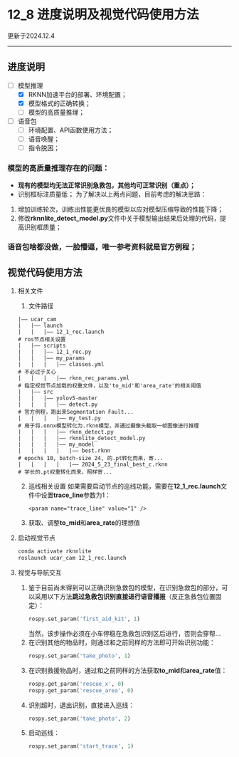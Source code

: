 # 12_8 进度说明及视觉代码使用方法
更新于2024.12.4
***
## 进度说明
 - [ ] 模型推理
   - [x] RKNN加速平台的部署、环境配置；
   - [x] 模型格式的正确转换；
   - [ ] 模型的高质量推理；
 - [ ] 语音包
   - [ ] 环境配置、API函数使用方法；
   - [ ] 语音唤醒；
   - [ ] 指令脱困；
### 模型的高质量推理存在的问题：
- **现有的模型均无法正常识别急救包，其他均可正常识别（重点）；**
- 识别框标注质量低；
为了解决以上两点问题，目前考虑的解决思路：
1. 增加训练轮次，训练出性能更优良的模型以应对模型压缩导致的性能下降；
2. 修改**rknnlite_detect_model.py**文件中关于模型输出结果后处理的代码，提高识别框质量；
### 语音包啥都没做，一脸懵逼，唯一参考资料就是官方例程；
## 视觉代码使用方法
1. 相关文件
   1. 文件路径
   ```
   |—— ucar_cam
   |   |—— launch
   |   |   |—— 12_1_rec.launch                                               # ros节点相关设置
   |   |—— scripts
   |   |   |—— 12_1_rec.py
   |   |   |—— my_params
   |   |   |   |—— classes.yml                                               # 不必过于关心
   |   |   |   |—— rknn_rec_params.yml                                       # 指定视觉节点加载的权重文件，以及'to_mid'和'area_rate'的相关阈值
   |   |—— src
   |   |   |—— yolov5-master
   |   |   |   |—— detect.py                                                 # 官方例程，跑出来Segmentation Fault...
   |   |   |   |—— my_test.py                                                # 用于将.onnx模型转化为.rknn模型，并通过摄像头截取一帧图像进行推理
   |   |   |   |—— rknn_detect.py
   |   |   |   |—— rknnlite_detect_model.py
   |   |   |   |—— my_model
   |   |   |   |   |—— best.rknn                                             # epochs 10, batch-size 24, 的.pt转化而来，寄...
   |   |   |   |   |—— 2024_5_23_final_best_c.rknn                           # 学长的.pt权重转化而来，照样寄...
   ```
   2. 巡线相关设置
      如果需要启动节点的巡线功能，需要在**12_1_rec.launch**文件中设置**trace_line**参数为1：
      ```
      <param name="trace_line" value="1" />
      ```
   3. 获取、调整**to_mid**和**area_rate**的理想值
      
2. 启动视觉节点
   ```bash
   conda activate rknnlite                                                   # 启动虚拟环境
   roslaunch ucar_cam 12_1_rec.launch                                        # 启动识别节点
   ```
3. 视觉与导航交互
   1. 鉴于目前尚未得到可以正确识别急救包的模型，在识别急救包的部分，可以采用以下方法**跳过急救包识别直接进行语音播报**（反正急救包位置固定）：
      ```python
      rospy.set_param('first_aid_kit', 1)
      ```
      当然，该步操作必须在小车停稳在急救包识别区后进行，否则会穿帮...
   2. 在识别其他的物品时，则通过和之前同样的方法即可开始识别功能：
      ```python
      rospy.set_param('take_photo', 1)
      ```
   3. 在识别救援物品时，通过和之前同样的方法获取**to_mid**和**area_rate**值：
      ```python
      rospy.get_param('rescue_x', 0)                                         # to_mid
      rospy.get_param('rescue_area', 0)                                      # area_rate
      ```
   4. 识别超时，退出识别，直接进入巡线：
      ```python
      rospy.set_param('take_photo', 2)
      ```
   5. 启动巡线：
      ```python
      rospy.set_param('start_trace', 1)
      ```
      
